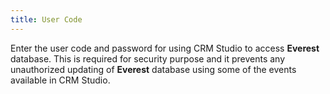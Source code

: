 ```yaml
---
title: User Code
---
```



Enter the user code and password for using CRM  Studio to access **Everest** database.  This is required for security purpose and it prevents any unauthorized  updating of **Everest** database using  some of the events available in CRM  Studio.
